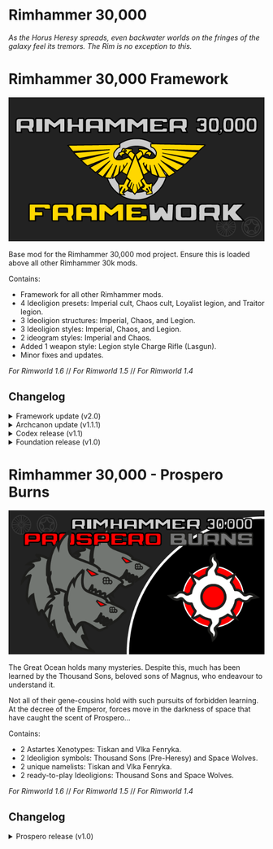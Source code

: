 # Rimhammer 30,000

*As the Horus Heresy spreads, even backwater worlds on the fringes of the galaxy feel its tremors. The Rim is no exception to this.*

# Rimhammer 30,000 Framework

![Rimhammer 30k mod logo](https://raw.githubusercontent.com/20-Four-Systems/rimworld-mods/master/images/rimhammer30k.png)

Base mod for the Rimhammer 30,000 mod project. Ensure this is loaded above all other Rimhammer 30k mods.

Contains:

- Framework for all other Rimhammer mods.
- 4 Ideoligion presets: Imperial cult, Chaos cult, Loyalist legion, and Traitor legion.
- 3 Ideoligion structures: Imperial, Chaos, and Legion.
- 3 Ideoligion styles: Imperial, Chaos, and Legion.
- 2 ideogram styles: Imperial and Chaos.
- Added 1 weapon style: Legion style Charge Rifle (Lasgun).
- Minor fixes and updates.

*For Rimworld 1.6* // *For Rimworld 1.5* // *For Rimworld 1.4*

## Changelog

<details>
	<summary>Framework update (v2.0)</summary>

- Initial revision of the mod as a base framework.
- Various removals and tweaks.

</details>

<details>
	<summary>Archcanon update (v1.1.1)</summary>

- All 18 Xenotypes updated for more canonical skin variants.
- Renamed 'Adeptus astartes' to 'Astartes'.
- Updated prefix tags from "KK_" to "204_".

</details>

<details>
	<summary>Codex release (v1.1)</summary>

- Added 4 preset Ideoligions; Imperial cult, Chaos cult, Loyalist chapter and Traitor chapter.
- Added 3 Ideoligion structures; Imperial, Chaos and Chapter.
- Added 3 Ideoligion styles; Imperial, Chaos and Chapter.
- Added 1 weapon style; Chapter style Charge Rifle (Lasgun).
- Added 2 Ideogram styles; Imperial and Chaos.
- Minor fixes and updates.

</details>

<details>
	<summary>Foundation release (v1.0)</summary>

- Added 18 unique Astartes Gene-Seeds.
- Added 18 unique Astartes Xenotypes (all known Legions).

</details>

# Rimhammer 30,000 - Prospero Burns

![Rimhammer 30,000 - Prospero Burns mod logo](https://raw.githubusercontent.com/20-Four-Systems/rimworld-mods/master/images/rimhammer30kprospero1.png)

The Great Ocean holds many mysteries. Despite this, much has been learned by the Thousand Sons, beloved sons of Magnus, who endeavour to understand it.

Not all of their gene-cousins hold with such pursuits of forbidden learning. At the decree of the Emperor, forces move in the darkness of space that have caught the scent of Prospero...

Contains:

- 2 Astartes Xenotypes: Tiskan and Vlka Fenryka.
- 2 Ideoligion symbols: Thousand Sons (Pre-Heresy) and Space Wolves.
- 2 unique namelists: Tiskan and Vlka Fenryka.
- 2 ready-to-play Ideoligions: Thousand Sons and Space Wolves.

*For Rimworld 1.6* // *For Rimworld 1.5* // *For Rimworld 1.4*

## Changelog

<details>
	<summary>Prospero release (v1.0)</summary>

- 2 Astartes Xenotypes: Tiskan and Vlka Fenryka.
- 2 Ideoligion symbols: Thousand Sons (Pre-Heresy) and Space Wolves.
- 2 unique namelists: Tiskan and Vlka Fenryka.
- 2 ready-to-play Ideoligions: Thousand Sons and Space Wolves.

</details>
